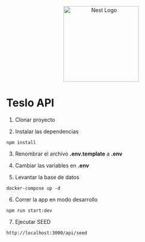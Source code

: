 <p align="center">
  <a href="http://nestjs.com/" target="blank"><img src="https://nestjs.com/img/logo-small.svg" width="200" alt="Nest Logo" /></a>
</p>

# Teslo API

1. Clonar proyecto

2. Instalar las dependencias
```
npm install
```

3. Renombrar el archivo __.env.template__ a __.env__

4. Cambiar las variables en __.env__

5. Levantar la base de datos

```
docker-compose up -d
```

6. Correr la app en modo desarrollo
```
npm run start:dev
```

7. Ejecutar SEED
```
http://localhost:3000/api/seed
```

